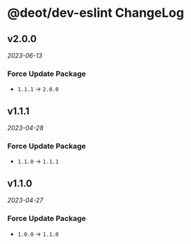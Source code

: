 # @deot/dev-eslint ChangeLog

## v2.0.0

_2023-06-13_

### Force Update Package

- `1.1.1` -> `2.0.0`

## v1.1.1

_2023-04-28_

### Force Update Package

- `1.1.0` -> `1.1.1`

## v1.1.0

_2023-04-27_

### Force Update Package

- `1.0.0` -> `1.1.0`
